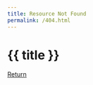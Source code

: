```yaml
---
title: Resource Not Found
permalink: /404.html
---
```


<html lang="en">
  <head>
    <meta charset="utf-8">
    <meta name="viewport" content="width=device-width, initial-scale=1.0">
    <title>{{ title }}</title>
  </head>
  <body>
    <h1>{{ title }}</h1>
    <p><a href="{{ "/" | url }}">Return</a></p>
  </body>
</html>
